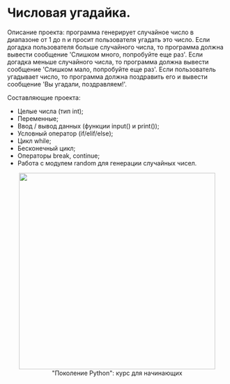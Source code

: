 <h1>
  Числовая угадайка.
 </h1>
 
  Описание проекта: программа генерирует случайное число в диапазоне от 1 до n и просит пользователя угадать это число. Если догадка пользователя больше случайного числа, то программа должна вывести сообщение 'Слишком много, попробуйте еще раз'. Если догадка меньше случайного числа, то программа должна вывести сообщение 'Слишком мало, попробуйте еще раз'. Если пользователь угадывает число, то программа должна поздравить его и вывести сообщение 'Вы угадали, поздравляем!'.

Составляющие проекта:

- Целые числа (тип int);
- Переменные;
- Ввод / вывод данных (функции input() и print());
- Условный оператор (if/elif/else);
- Цикл while;
- Бесконечный цикл;
- Операторы break, continue;
- Работа с модулем random для генерации случайных чисел.
</h1>
<div id="header" align="center">
  <img src='https://media4.giphy.com/media/qgQUggAC3Pfv687qPC/giphy.gif?cid=ecf05e474zlbi6s3k0zz7ac6ygvu47nc1606qv4zea5kpt8r&rid=giphy.gif&ct=g' width="450"/>
</div>


<div id="header" align="center">
"Поколение Python": курс для начинающих
</div> 
